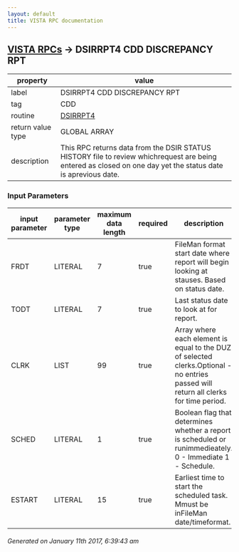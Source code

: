 ```yaml
---
layout: default
title: VISTA RPC documentation
---
```




## [VISTA RPCs](TableOfContent.md) &#8594; DSIRRPT4 CDD DISCREPANCY RPT 

 property | value 
--- | --- 
 label | DSIRRPT4 CDD DISCREPANCY RPT
 tag | CDD
 routine | [DSIRRPT4](http://code.osehra.org/dox/Routine_DSIRRPT4_source.html)
 return value type | GLOBAL ARRAY
 description | This RPC returns data from the DSIR STATUS HISTORY file to review whichrequest are being entered as closed on one day yet the status date is aprevious date.

### Input Parameters

| input parameter | parameter type | maximum data length | required | description | 
| --- | --- | --- | --- | --- | 
| FRDT | LITERAL | 7 | true | FileMan format start date where report will begin looking at stauses. Based on status date. | 
| TODT | LITERAL | 7 | true | Last status date to look at for report. | 
| CLRK | LIST | 99 | true | Array where each element is equal to the DUZ of selected clerks.Optional - no entries passed will return all clerks for time period. | 
| SCHED | LITERAL | 1 | true | Boolean flag that determines whether a report is scheduled or runimmedieately. 0 - Immediate  1 - Schedule. | 
| ESTART | LITERAL | 15 | true | Earliest time to start the scheduled task.  Mmust be inFileMan date/timeformat. | 




 ###### Generated on January 11th 2017, 6:39:43 am